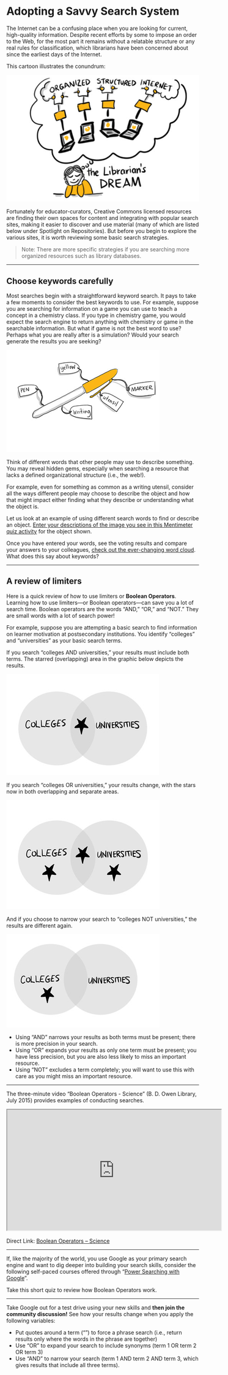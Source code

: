 # Adopting a Savvy Search System

The Internet can be a confusing place when you are looking for current, high-quality information. Despite recent efforts by some to impose an order to the Web, for the most part it remains without a relatable structure or any real rules for classification, which librarians have been concerned about since the earliest days of the Internet.

This cartoon illustrates the conundrum:

![A librarian dreaming of an organised, structured internet](images/38547087551_4e0e9a4459_o.jpg ':size=50%')

Fortunately for educator-curators, Creative Commons licensed resources are finding their own spaces for content and integrating with popular search sites, making it easier to discover and use material (many of which are listed below under Spotlight on Repositories). But before you begin to explore the various sites, it is worth reviewing some basic search strategies.

> Note: There are more specific strategies if you are searching more organized resources such as library databases.

* * *

## Choose keywords carefully

Most searches begin with a straightforward keyword search. It pays to take a few moments to consider the best keywords to use. For example, suppose you are searching for information on a game you can use to teach a concept in a chemistry class. If you type in chemistry game, you would expect the search engine to return anything with chemistry or game in the searchable information. But what if game is not the best word to use? Perhaps what you are really after is a simulation? Would your search generate the results you are seeking?

![Pen labelled pen, writing, utensil and marker](images/38490785556_77c0623345_w.jpg ':size=50%')

Think of different words that other people may use to describe something. You may reveal hidden gems, especially when searching a resource that lacks a defined organizational structure (i.e., the web!).

For example, even for something as common as a writing utensil, consider all the ways different people may choose to describe the object and how that might impact either finding what they describe or understanding what the object is.

Let us look at an example of using different search words to find or describe an object. [Enter your descriptions of the image you see in this Mentimeter quiz activity](https://www.menti.com/3a78d0) for the object shown.

Once you have entered your words, see the voting results and compare your answers to your colleagues, [check out the ever-changing word cloud](https://www.mentimeter.com/s/7ed956a900d0f54e62bff1592182c24a/bfee314d66ba). What does this say about keywords?

* * *

## A review of limiters

Here is a quick review of how to use limiters or **Boolean Operators**. Learning how to use limiters—or Boolean operators—can save you a lot of search time. Boolean operators are the words “AND,” “OR,” and “NOT.” They are small words with a lot of search power!

For example, suppose you are attempting a basic search to find information on learner motivation at postsecondary institutions. You identify “colleges” and “universities” as your basic search terms.

If you search “colleges AND universities,” your results must include both terms. The starred (overlapping) area in the graphic below depicts the results.

![Overlapping circles of colleges and universities with a star in the overlap](images/38547089521_1fcfd556de_w.jpg ':size=25%')

If you search “colleges OR universities,” your results change, with the stars now in both overlapping and separate areas.

![Overlapping circles of colleges and universities with a star in each circle and in the overlap](images/24674719568_3bcb4d823b_w.jpg ':size=25%')

And if you choose to narrow your search to “colleges NOT universities,” the results are different again.

![Overlapping circles of colleges and universities with a star in the college circle](images/38547089381_8eb0913efb_w.jpg ':size=25%')

*   Using “AND” narrows your results as both terms must be present; there is more precision in your search.
*   Using “OR” expands your results as only one term must be present; you have less precision, but you are also less likely to miss an important resource.
*   Using “NOT” excludes a term completely; you will want to use this with care as you might miss an important resource.

* * *

The three-minute video “Boolean Operators - Science” (B. D. Owen Library, July 2015) provides examples of conducting searches.
<div class="video-container-4by3"><iframe width="560" height="315" src="https://www.youtube.com/embed/wsiejD-WSSA"></iframe></div>

Direct Link: [Boolean Operators – Science](https://youtu.be/wsiejD-WSSA)

* * *

If, like the majority of the world, you use Google as your primary search engine and want to dig deeper into building your search skills, consider the following self-paced courses offered through “[Power Searching with Google](https://www.codespaces.com/power-searching-with-google.html)”.

Take this short quiz to review how Boolean Operators work. 

* * *

Take Google out for a test drive using your new skills and **then join the community discussion!** See how your results change when you apply the following variables:

*   Put quotes around a term (“”) to force a phrase search (i.e., return results only where the words in the phrase are together)
*   Use “OR” to expand your search to include synonyms (term 1 OR term 2 OR term 3)
*   Use “AND” to narrow your search (term 1 AND term 2 AND term 3, which gives results that include all three terms).
